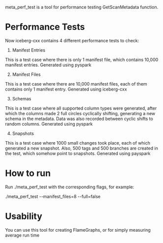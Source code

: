 meta_perf_test is a tool for performance testing GetScanMetadata function. 

# Performance Tests

Now iceberg-cxx contains 4 different performance tests to check:

1. Manifest Entries

This is a test case where there is only 1 manifest file, which contains 10,000 manifest entries. Generated using pyspark

2. Manifest Files

This is a test case where there are 10,000 manifest files, each of them contains only 1 manifest entry. Generated using iceberg-cxx

3. Schemas

This is a test case where all supported column types were generated, after which the columns made 2 full circles cyclically shifting, generating a new schema in the metadata. Data was also recorded between cyclic shifts to random columns. Generated using pyspark

4. Snapshots

This is a test case where 1000 small changes took place, each of which generated a new snapshot. Also, 500 tags and 500 branches are created in the test, which somehow point to snapshots.  Generated using payspark

# How to run

Run ./meta_perf_test with the corresponding flags, for example:

./meta_perf_test --manifest_files=8 --full=false

# Usability

You can use this tool for creating FlameGraphs, or for simply measuring average run time
